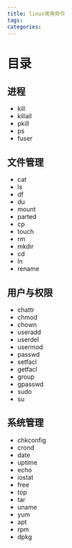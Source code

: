```yaml
---
title: linux常用命令
tags:
categories:
---
```

# 目录
## 进程
* kill
* killall
* pkill
* ps
* fuser

## 文件管理
* cat
* ls
* df
* du
* mount
* parted
* cp
* touch
* rm
* mkdir
* cd
* ln
* rename

## 用户与权限
* chattr
* chmod
* chown
* useradd
* userdel
* usermod
* passwd
* setfacl
* getfacl
* group
* gpasswd
* sudo
* su

## 系统管理
* chkconfig
* crond
* date
* uptime
* echo
* iostat
* free
* top
* tar
* uname
* yum
* apt
* rpm
* dpkg
